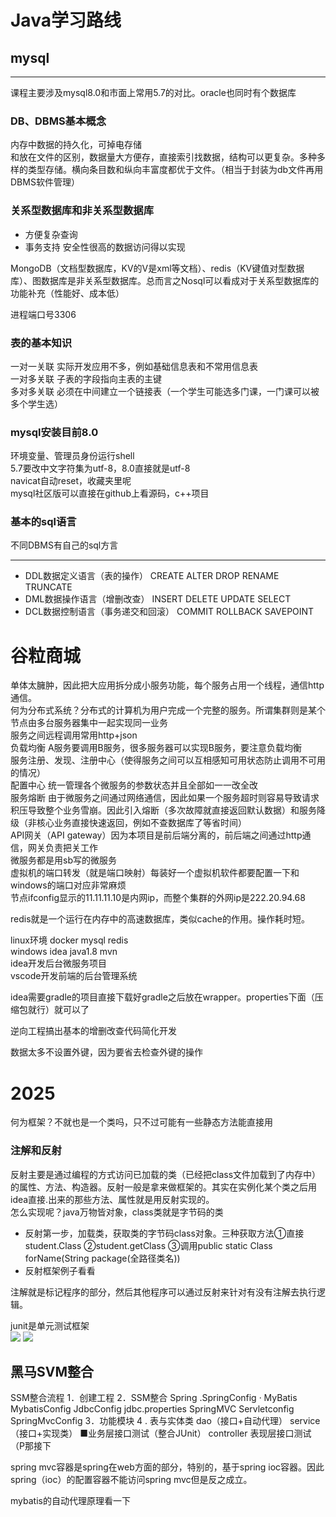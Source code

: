 # Java学习路线

## mysql
---
课程主要涉及mysql8.0和市面上常用5.7的对比。oracle也同时有个数据库

### DB、DBMS基本概念

内存中数据的持久化，可掉电存储  
和放在文件的区别，数据量大方便存，直接索引找数据，结构可以更复杂。多种多样的类型存储。横向条目数和纵向丰富度都优于文件。（相当于封装为db文件再用DBMS软件管理）  
### 关系型数据库和非关系型数据库

* 方便复杂查询
* 事务支持 安全性很高的数据访问得以实现
  

MongoDB（文档型数据库，KV的V是xml等文档）、redis（KV键值对型数据库）、图数据库是非关系型数据库。总而言之Nosql可以看成对于关系型数据库的功能补充（性能好、成本低）  


进程端口号3306


### 表的基本知识
一对一关联 实际开发应用不多，例如基础信息表和不常用信息表  
一对多关联 子表的字段指向主表的主键  
多对多关联 必须在中间建立一个链接表（一个学生可能选多门课，一门课可以被多个学生选）  

### mysql安装目前8.0
环境变量、管理员身份运行shell  
5.7要改中文字符集为utf-8，8.0直接就是utf-8  
navicat自动reset，收藏夹里呢  
mysql社区版可以直接在github上看源码，c++项目  

### 基本的sql语言
不同DBMS有自己的sql方言  

---

* DDL数据定义语言（表的操作） CREATE ALTER DROP RENAME TRUNCATE
* DML数据操作语言（增删改查） INSERT DELETE UPDATE SELECT
* DCL数据控制语言（事务递交和回滚） COMMIT ROLLBACK SAVEPOINT



# 谷粒商城
单体太臃肿，因此把大应用拆分成小服务功能，每个服务占用一个线程，通信http通信。  
何为分布式系统？分布式的计算机为用户完成一个完整的服务。所谓集群则是某个节点由多台服务器集中一起实现同一业务  
服务之间远程调用常用http+json  
负载均衡 A服务要调用B服务，很多服务器可以实现B服务，要注意负载均衡  
服务注册、发现、注册中心（使得服务之间可以互相感知可用状态防止调用不可用的情况）  
配置中心 统一管理各个微服务的参数状态并且全部如一一改全改  
服务熔断 由于微服务之间通过网络通信，因此如果一个服务超时则容易导致请求积压导致整个业务雪崩。因此引入熔断（多次故障就直接返回默认数据）和服务降级（非核心业务直接快速返回，例如不查数据库了等省时间）  
API网关（API gateway）因为本项目是前后端分离的，前后端之间通过http通信，网关负责把关工作  
微服务都是用sb写的微服务  
虚拟机的端口转发（就是端口映射）每装好一个虚拟机软件都要配置一下和windows的端口对应非常麻烦  
节点ifconfig显示的11.11.11.10是内网ip，而整个集群的外网ip是222.20.94.68  

redis就是一个运行在内存中的高速数据库，类似cache的作用。操作耗时短。  
  
linux环境 docker mysql redis  
windows idea java1.8 mvn  
idea开发后台微服务项目  
vscode开发前端的后台管理系统  


idea需要gradle的项目直接下载好gradle之后放在wrapper。properties下面（压缩包就行）就可以了  


逆向工程搞出基本的增删改查代码简化开发

数据太多不设置外键，因为要省去检查外键的操作  



# 2025
何为框架？不就也是一个类吗，只不过可能有一些静态方法能直接用  
### 注解和反射
反射主要是通过编程的方式访问已加载的类（已经把class文件加载到了内存中）的属性、方法、构造器。反射一般是拿来做框架的。其实在实例化某个类之后用idea直接.出来的那些方法、属性就是用反射实现的。  
怎么实现呢？java万物皆对象，class类就是字节码的类  
- 反射第一步，加载类，获取类的字节码class对象。三种获取方法①直接student.Class ②student.getClass ③调用public static Class forName(String package(全路径类名))
- 反射框架例子看看


注解就是标记程序的部分，然后其他程序可以通过反射来针对有没有注解去执行逻辑。  

junit是单元测试框架  
![](https://cdn.jsdelivr.net/gh/EuphratesG/myPic@main/202501022022174.png)
![](https://cdn.jsdelivr.net/gh/EuphratesG/myPic@main/202501022025216.png)


## 黑马SVM整合
SSM整合流程
1．创建工程
2．SSM整合
Spring
.SpringConfig
· MyBatis
MybatisConfig
JdbcConfig
jdbc.properties
SpringMVC
Servletconfig
SpringMvcConfig
3．功能模块      4
. 表与实体类
dao（接口+自动代理）
service（接口+实现类）
■业务层接口测试（整合JUnit）
controller
表现层接口测试（P那接下


spring mvc容器是spring在web方面的部分，特别的，基于spring ioc容器。因此spring（ioc）的配置容器不能访问spring mvc但是反之成立。  


mybatis的自动代理原理看一下  
